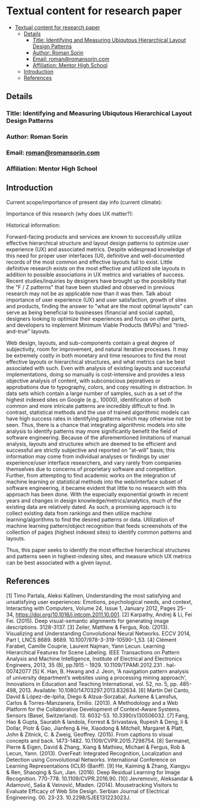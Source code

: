 # Textual content for research paper

- [Textual content for research paper](#textual-content-for-research-paper)
  - [Details](#details)
    - [Title: Identifying and Measuring Ubiqutous Hierarchical Layout Design Patterns](#title-identifying-and-measuring-ubiqutous-hierarchical-layout-design-patterns)
    - [Author: Roman Sorin](#author-roman-sorin)
    - [Email: roman@romansorin.com](#email-romanromansorincom)
    - [Affiliation: Mentor High School](#affiliation-mentor-high-school)
  - [Introduction](#introduction)
  - [References](#references)

## Details

### Title: Identifying and Measuring Ubiqutous Hierarchical Layout Design Patterns

### Author: Roman Sorin

### Email: roman@romansorin.com

### Affiliation: Mentor High School

## Introduction

Current scope/importance of present day info (current climate):

Importance of this research (why does UX matter?):

Historical information:


Forward-facing products and services are known to successfully utilize effective hierarchical structure and layout design patterns to optimize user experience (UX) and associated metrics. Despite widespread knowledge of this need for proper user interfaces (UI), definitive and well-documented records of the most common and effective layouts fail to exist. Little definitive research exists on the most effective and utilized site layouts in addition to possible associations in UX metrics and variables of success. Recent studies/inquiries by designers have brought up the possibility that the "F / Z patterns" that have been studied and observed in previous research may not be as applicable now than it was then. Talk about importance of user experience (UX) and user satisfaction, growth of sites and products, finding the answer to "what are the most optimal layouts" can serve as being beneficial to businesses (financial and social capital), designers looking to optimize their experiences and focus on other parts, and developers to implement Minimum Viable Products (MVPs) and "tried-and-true" layouts.

Web design, layouts, and sub-components contain a great degree of subjectivity, room for improvement, and natural iterative processes. It may be extremely costly in both monetary and time resources to find the most effective layouts or hierarchical structures, and what metrics can be best associated with such. Even with analysis of existing layouts and successful implementations, doing so manually is cost-intensive and provides a less objective analysis of content, with subconscious pejoratives or approbations due to typography, colors, and copy resulting in distraction. In data sets which contain a large number of samples, such as a set of the highest indexed sites on Google (e.g., 10000), identification of both common and more intricate patterns are incredibly difficult to find. In contrast, statistical methods and the use of trained algorithmic models can have high success rates in identifying patterns which may otherwise not be seen. Thus, there is a chance that integrating algorithmic models into site analysis to identify patterns may more significantly benefit the field of software engineering. Because of the aforementioned limitations of manual analysis, layouts and structures which are deemed to be efficient and successful are strictly subjective and reported on "at-will" basis; this information may come from individual analyses or findings by user experience/user interface researchers, and vary rarely from companies themselves due to concerns of proprietary software and competition. Further, from attempting to find academic works on the integration of machine learning or statistical methods into the web/interface subset of software engineering, it became evident that little to no research with this approach has been done. With the especially exponential growth in recent years and changes in design knowledge/metrics/analytics, much of the existing data are relatively dated. As such, a promising approach is to collect existing data from rankings and then utilize machine learning/algorithms to find the desired patterns or data. Utilization of machine learning pattern/object recognition that feeds screenshots of the collection of pages (highest indexed sites) to identify common patterns and layouts.

Thus, this paper seeks to identify the most effective hierarchical structures and patterns seen in highest-indexing sites, and measure which UX metrics can be best associated with a given layout.



## References

[1] Timo Partala, Aleksi Kallinen, Understanding the most satisfying and unsatisfying user experiences: Emotions, psychological needs, and context, Interacting with Computers, Volume 24, Issue 1, January 2012, Pages 25–34, https://doi.org/10.1016/j.intcom.2011.10.001.
[2] Karpathy, Andrej & Li, Fei Fei. (2015). Deep visual-semantic alignments for generating image descriptions. 3128-3137.
[3] Zeiler, Matthew & Fergus, Rob. (2013). Visualizing and Understanding Convolutional Neural Networks. ECCV 2014, Part I, LNCS 8689. 8689. 10.1007/978-3-319-10590-1_53.
[4] Clément Farabet, Camille Couprie, Laurent Najman, Yann Lecun. Learning Hierarchical Features for Scene Labeling. IEEE Transactions on Pattern Analysis and Machine Intelligence, Institute of Electrical and Electronics Engineers, 2013, 35 (8), pp.1915 - 1929. 10.1109/TPAMI.2012.231 . hal- 00742077
[5] K. Han, B. Hwang and J. Jeon, 'A navigation pattern analysis of university department’s websites using a processing mining approach', Innovations in Education and Teaching International, vol. 52, no. 5, pp. 485-498, 2013. Available: 10.1080/14703297.2013.832634.
[6] Martín Del Canto, David & López-de-Ipiña, Diego & Alzua-Sorzabal, Aurkene & Lamsfus, Carlos & Torres-Manzanera, Emilio. (2013). A Methodology and a Web Platform for the Collaborative Development of Context-Aware Systems. Sensors (Basel, Switzerland). 13. 6032-53. 10.3390/s130506032.
[7] Fang, Hao & Gupta, Saurabh & Iandola, Forrest & Srivastava, Rupesh & Deng, li & Dollar, Piotr & Gao, Jianfeng & He, Xiaodong & Mitchell, Margaret & Platt, John & Zitnick, C. & Zweig, Geoffrey. (2015). From captions to visual concepts and back. 1473-1482. 10.1109/CVPR.2015.7298754.
[8] Sermanet, Pierre & Eigen, David & Zhang, Xiang & Mathieu, Michael & Fergus, Rob & Lecun, Yann. (2013). OverFeat: Integrated Recognition, Localization and Detection using Convolutional Networks. International Conference on Learning Representations (ICLR) (Banff).
[9] He, Kaiming & Zhang, Xiangyu & Ren, Shaoqing & Sun, Jian. (2016). Deep Residual Learning for Image Recognition. 770-778. 10.1109/CVPR.2016.90.
[10] Jevremovic, Aleksandar & Adamović, Saša & Veinović, Mladen. (2014). Mousetracking Visitors to Evaluate Efficacy of Web Site Design. Serbian Journal of Electrical Engineering. 00. 23-23. 10.2298/SJEE131223023J.
